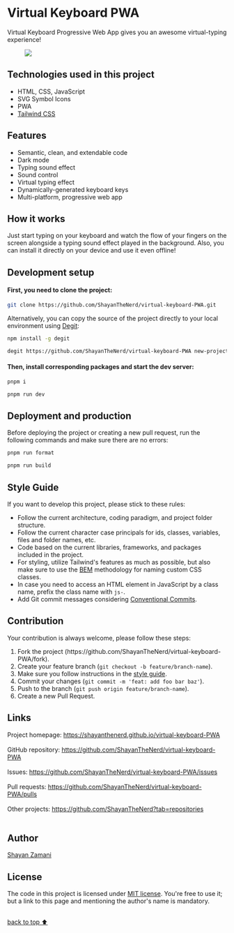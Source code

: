 # Virtual Keyboard PWA

Virtual Keyboard Progressive Web App gives you an awesome virtual-typing experience!

<figure>
  <img src="https://github.com/ShayanTheNerd/virtual-keyboard-PWA/blob/main/og-img.webp" />
</figure>

## Technologies used in this project

<ul>
  <li>HTML, CSS, JavaScript</li>
  <li>SVG Symbol Icons</li>
  <li>PWA</li>
  <li>
    <a href="https://tailwindcss.com">Tailwind CSS</a>
  </li>
</ul>

## Features

<ul>
  <li>Semantic, clean, and extendable code</li>
  <li>Dark mode</li>
  <li>Typing sound effect</li>
  <li>Sound control</li>
  <li>Virtual typing effect</li>
  <li>Dynamically-generated keyboard keys</li>
  <li>Multi-platform, progressive web app</li>
</ul>

## How it works

Just start typing on your keyboard and watch the flow of your fingers on the screen alongside a typing sound effect played in the background. Also, you can install it directly on your device and use it even offline!

## Development setup

#### First, you need to clone the project:

```sh
git clone https://github.com/ShayanTheNerd/virtual-keyboard-PWA.git
```

Alternatively, you can copy the source of the project directly to your local environment using <a href="https://github.com/Rich-Harris/degit">Degit</a>:

```sh
npm install -g degit

degit https://github.com/ShayanTheNerd/virtual-keyboard-PWA new-project-folder
```

#### Then, install corresponding packages and start the dev server:

```sh
pnpm i

pnpm run dev
```

## Deployment and production

Before deploying the project or creating a new pull request, run the following commands and make sure there are no errors:

```sh
pnpm run format

pnpm run build
```

## Style Guide

If you want to develop this project, please stick to these rules:

<ul>
  <li>Follow the current architecture, coding paradigm, and project folder structure.</li>
  <li>Follow the current character case principals for ids, classes, variables, files and folder names, etc.</li>
  <li>Code based on the current libraries, frameworks, and packages included in the project.</li>
  <li>For styling, utilize Tailwind's features as much as possible, but also make sure to use the <a href="https://getbem.com">BEM</a> methodology for naming custom CSS classes.</li>
  <li>In case you need to access an HTML element in JavaScript by a class name, prefix the class name with <code>js-</code>.</li>
  <li>Add Git commit messages considering <a href="https://www.conventionalcommits.org/">Conventional Commits</a>.</li>
</ul>

## Contribution

Your contribution is always welcome, please follow these steps:

<ol>
  <li>Fork the project (https://github.com/ShayanTheNerd/virtual-keyboard-PWA/fork).</li>
  <li>Create your feature branch (<code>git checkout -b feature/branch-name</code>).</li>
  <li>Make sure you follow instructions in the <a href="https://github.com/ShayanTheNerd/virtual-keyboard-PWA#style-guide">style guide</a>.</li>
  <li>Commit your changes (<code>git commit -m 'feat: add foo bar baz'</code>).</li>
  <li>Push to the branch (<code>git push origin feature/branch-name</code>).</li>
  <li>Create a new Pull Request.</li>
</ol>

## Links

Project homepage: https://shayanthenerd.github.io/virtual-keyboard-PWA <br /><br />
GitHub repository: https://github.com/ShayanTheNerd/virtual-keyboard-PWA <br /><br />
Issues: https://github.com/ShayanTheNerd/virtual-keyboard-PWA/issues <br /><br />
Pull requests: https://github.com/ShayanTheNerd/virtual-keyboard-PWA/pulls <br /><br />
Other projects: https://github.com/ShayanTheNerd?tab=repositories <br /><br />

## Author

<a href="https://shayan-zamani.me">Shayan Zamani</a>

## License

The code in this project is licensed under <a href="https://github.com/ShayanTheNerd/virtual-keyboard-PWA/blob/main/LICENSE.md">MIT license</a>. You're free to use it; but a link to this page and mentioning the author's name is mandatory.

<br />
<a href="https://github.com/ShayanTheNerd/virtual-keyboard-PWA#readme">back to top ⬆️</a>

